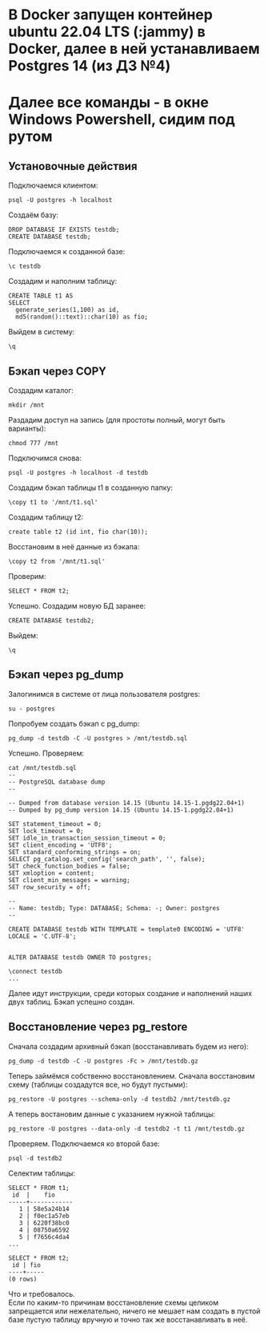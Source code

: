 # В Docker запущен контейнер ubuntu 22.04 LTS (:jammy) в Docker, далее в ней устанавливаем Postgres 14 (из ДЗ №4)
# Далее все команды - в окне Windows Powershell, сидим под рутом
## Установочные действия
Подключаемся клиентом:
```
psql -U postgres -h localhost
```
Создаём базу:
```
DROP DATABASE IF EXISTS testdb;
CREATE DATABASE testdb;
```
Подключаемся к созданной базе:
```
\c testdb
```
Создадим и наполним таблицу:
```
CREATE TABLE t1 AS
SELECT
  generate_series(1,100) as id,
  md5(random()::text)::char(10) as fio;
```
Выйдем в систему:
```
\q
```
## Бэкап через COPY
Создадим каталог:
```
mkdir /mnt
```
Раздадим доступ на запись (для простоты полный, могут быть варианты):
```
chmod 777 /mnt
```
Подключимся снова:
```
psql -U postgres -h localhost -d testdb
```
Создадим бэкап таблицы t1 в созданную папку:
```
\copy t1 to '/mnt/t1.sql'
```
Создадим таблицу t2:
```
create table t2 (id int, fio char(10));
```
Восстановим в неё данные из бэкапа:
```
\copy t2 from '/mnt/t1.sql'
```
Проверим:
```
SELECT * FROM t2;
```
Успешно. Создадим новую БД заранее:
```
CREATE DATABASE testdb2;
```
Выйдем:
```
\q
```
## Бэкап через pg_dump
Залогинимся в системе от лица пользователя postgres:
```
su - postgres
```
Попробуем создать бэкап с pg_dump:
```
pg_dump -d testdb -C -U postgres > /mnt/testdb.sql
```
Успешно. Проверяем:
```
cat /mnt/testdb.sql
--
-- PostgreSQL database dump
--

-- Dumped from database version 14.15 (Ubuntu 14.15-1.pgdg22.04+1)
-- Dumped by pg_dump version 14.15 (Ubuntu 14.15-1.pgdg22.04+1)

SET statement_timeout = 0;
SET lock_timeout = 0;
SET idle_in_transaction_session_timeout = 0;
SET client_encoding = 'UTF8';
SET standard_conforming_strings = on;
SELECT pg_catalog.set_config('search_path', '', false);
SET check_function_bodies = false;
SET xmloption = content;
SET client_min_messages = warning;
SET row_security = off;

--
-- Name: testdb; Type: DATABASE; Schema: -; Owner: postgres
--

CREATE DATABASE testdb WITH TEMPLATE = template0 ENCODING = 'UTF8' LOCALE = 'C.UTF-8';


ALTER DATABASE testdb OWNER TO postgres;

\connect testdb
...
```
Далее идут инструкции, среди которых создание и наполнений наших двух таблиц. Бэкап успешно создан.<br />
## Восстановление через pg_restore
Сначала создадим архивный бэкап (восстанавливать будем из него):
```
pg_dump -d testdb -C -U postgres -Fc > /mnt/testdb.gz
```
Теперь займёмся собственно восстановлением. Сначала восстановим схему (таблицы создадутся все, но будут пустыми):
```
pg_restore -U postgres --schema-only -d testdb2 /mnt/testdb.gz
```
А теперь востановим данные с указанием нужной таблицы:
```
pg_restore -U postgres --data-only -d testdb2 -t t1 /mnt/testdb.gz
```
Проверяем. Подключаемся ко второй базе:
```
psql -d testdb2
```
Селектим таблицы:
```
SELECT * FROM t1;
 id  |    fio
-----+------------
   1 | 58e5a24b14
   2 | f0ec1a57eb
   3 | 6220f38bc0
   4 | 08750a6592
   5 | f7656c4da4
...

SELECT * FROM t2;
 id | fio
----+-----
(0 rows)
```
Что и требовалось.<br />
Если по каким-то причинам восстановление схемы целиком запрещается или нежелательно, ничего не мешает нам создать в пустой базе пустую таблицу вручную и точно так же восстанавливать в неё.
